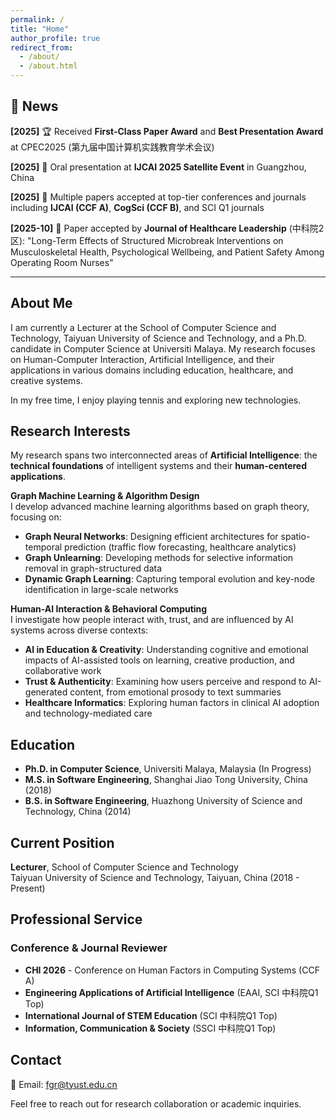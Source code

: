 ```yaml
---
permalink: /
title: "Home"
author_profile: true
redirect_from: 
  - /about/
  - /about.html
---
```


## 📰 News

**[2025]** 🏆 Received **First-Class Paper Award** and **Best Presentation Award** at CPEC2025 (第九届中国计算机实践教育学术会议)

**[2025]** 🎤 Oral presentation at **IJCAI 2025 Satellite Event** in Guangzhou, China

**[2025]** 📝 Multiple papers accepted at top-tier conferences and journals including **IJCAI (CCF A)**, **CogSci (CCF B)**, and SCI Q1 journals

**[2025-10]** 📄 Paper accepted by **Journal of Healthcare Leadership** (中科院2区): "Long-Term Effects of Structured Microbreak Interventions on Musculoskeletal Health, Psychological Wellbeing, and Patient Safety Among Operating Room Nurses"

---

## About Me

I am currently a Lecturer at the School of Computer Science and Technology, Taiyuan University of Science and Technology, and a Ph.D. candidate in Computer Science at Universiti Malaya. My research focuses on Human-Computer Interaction, Artificial Intelligence, and their applications in various domains including education, healthcare, and creative systems.

In my free time, I enjoy playing tennis and exploring new technologies.

## Research Interests

My research spans two interconnected areas of **Artificial Intelligence**: the **technical foundations** of intelligent systems and their **human-centered applications**.

**Graph Machine Learning & Algorithm Design**  
I develop advanced machine learning algorithms based on graph theory, focusing on:
- **Graph Neural Networks**: Designing efficient architectures for spatio-temporal prediction (traffic flow forecasting, healthcare analytics)
- **Graph Unlearning**: Developing methods for selective information removal in graph-structured data
- **Dynamic Graph Learning**: Capturing temporal evolution and key-node identification in large-scale networks

**Human-AI Interaction & Behavioral Computing**  
I investigate how people interact with, trust, and are influenced by AI systems across diverse contexts:
- **AI in Education & Creativity**: Understanding cognitive and emotional impacts of AI-assisted tools on learning, creative production, and collaborative work
- **Trust & Authenticity**: Examining how users perceive and respond to AI-generated content, from emotional prosody to text summaries
- **Healthcare Informatics**: Exploring human factors in clinical AI adoption and technology-mediated care

## Education

* **Ph.D. in Computer Science**, Universiti Malaya, Malaysia (In Progress)
* **M.S. in Software Engineering**, Shanghai Jiao Tong University, China (2018)
* **B.S. in Software Engineering**, Huazhong University of Science and Technology, China (2014)

## Current Position

**Lecturer**, School of Computer Science and Technology  
Taiyuan University of Science and Technology, Taiyuan, China (2018 - Present)

## Professional Service

### Conference & Journal Reviewer

* **CHI 2026** - Conference on Human Factors in Computing Systems (CCF A)
* **Engineering Applications of Artificial Intelligence** (EAAI, SCI 中科院Q1 Top)
* **International Journal of STEM Education** (SCI 中科院Q1 Top)
* **Information, Communication & Society** (SSCI 中科院Q1 Top)

<!-- 
### Conference Organization
* TBD

### Program Committee & Chair
* TBD
-->

## Contact

📧 Email: fgr@tyust.edu.cn

Feel free to reach out for research collaboration or academic inquiries.
